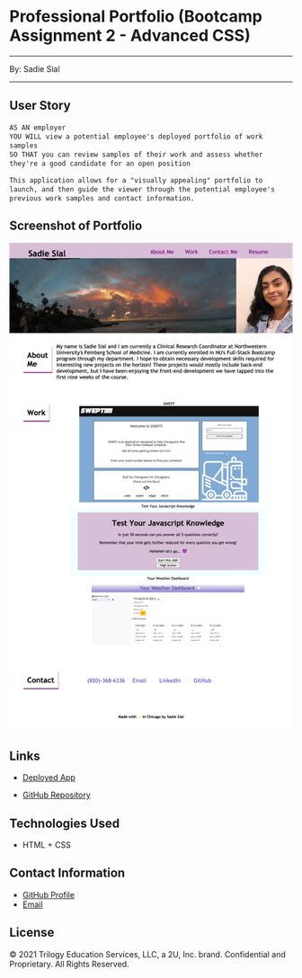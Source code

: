 # Professional Portfolio (Bootcamp Assignment 2 - Advanced CSS)
---
By: Sadie Sial
___

## User Story

```
AS AN employer
YOU WILL view a potential employee's deployed portfolio of work samples
SO THAT you can review samples of their work and assess whether they're a good candidate for an open position
```

```
This application allows for a "visually appealing" portfolio to launch, and then guide the viewer through the potential employee's previous work samples and contact information.
```

## Screenshot of Portfolio

![portfolio demo](./assets/images/screenshot.png)

## Links

- [Deployed App](https://sadielinks.github.io/professional-portfolio/)

- [GitHub Repository](https://github.com/sadielinks/professional-portfolio)


## Technologies Used
- HTML + CSS


## Contact Information

- [GitHub Profile](https://github.com/sadielinks)
- [Email](mailto:sadiecodes@gmail.com)


## License

© 2021 Trilogy Education Services, LLC, a 2U, Inc. brand. Confidential and Proprietary. All Rights Reserved.